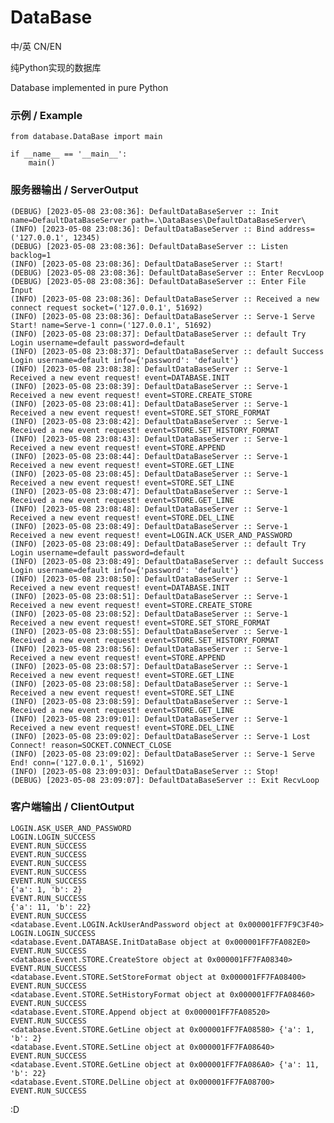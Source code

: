 # DataBase

中/英 CN/EN

纯Python实现的数据库

Database implemented in pure Python

### 示例 / Example
    from database.DataBase import main
    
    if __name__ == '__main__':
        main()
    

### 服务器输出 / ServerOutput
    (DEBUG) [2023-05-08 23:08:36]: DefaultDataBaseServer :: Init name=DefaultDataBaseServer path=.\DataBases\DefaultDataBaseServer\
    (INFO) [2023-05-08 23:08:36]: DefaultDataBaseServer :: Bind address=('127.0.0.1', 12345)
    (DEBUG) [2023-05-08 23:08:36]: DefaultDataBaseServer :: Listen backlog=1
    (INFO) [2023-05-08 23:08:36]: DefaultDataBaseServer :: Start!
    (DEBUG) [2023-05-08 23:08:36]: DefaultDataBaseServer :: Enter RecvLoop
    (DEBUG) [2023-05-08 23:08:36]: DefaultDataBaseServer :: Enter File Input
    (INFO) [2023-05-08 23:08:36]: DefaultDataBaseServer :: Received a new connect request socket=('127.0.0.1', 51692)
    (INFO) [2023-05-08 23:08:36]: DefaultDataBaseServer :: Serve-1 Serve Start! name=Serve-1 conn=('127.0.0.1', 51692)
    (INFO) [2023-05-08 23:08:37]: DefaultDataBaseServer :: default Try Login username=default password=default
    (INFO) [2023-05-08 23:08:37]: DefaultDataBaseServer :: default Success Login username=default info={'password': 'default'}
    (INFO) [2023-05-08 23:08:38]: DefaultDataBaseServer :: Serve-1 Received a new event request! event=DATABASE.INIT
    (INFO) [2023-05-08 23:08:39]: DefaultDataBaseServer :: Serve-1 Received a new event request! event=STORE.CREATE_STORE
    (INFO) [2023-05-08 23:08:41]: DefaultDataBaseServer :: Serve-1 Received a new event request! event=STORE.SET_STORE_FORMAT
    (INFO) [2023-05-08 23:08:42]: DefaultDataBaseServer :: Serve-1 Received a new event request! event=STORE.SET_HISTORY_FORMAT
    (INFO) [2023-05-08 23:08:43]: DefaultDataBaseServer :: Serve-1 Received a new event request! event=STORE.APPEND
    (INFO) [2023-05-08 23:08:44]: DefaultDataBaseServer :: Serve-1 Received a new event request! event=STORE.GET_LINE
    (INFO) [2023-05-08 23:08:45]: DefaultDataBaseServer :: Serve-1 Received a new event request! event=STORE.SET_LINE
    (INFO) [2023-05-08 23:08:47]: DefaultDataBaseServer :: Serve-1 Received a new event request! event=STORE.GET_LINE
    (INFO) [2023-05-08 23:08:48]: DefaultDataBaseServer :: Serve-1 Received a new event request! event=STORE.DEL_LINE
    (INFO) [2023-05-08 23:08:49]: DefaultDataBaseServer :: Serve-1 Received a new event request! event=LOGIN.ACK_USER_AND_PASSWORD
    (INFO) [2023-05-08 23:08:49]: DefaultDataBaseServer :: default Try Login username=default password=default
    (INFO) [2023-05-08 23:08:49]: DefaultDataBaseServer :: default Success Login username=default info={'password': 'default'}
    (INFO) [2023-05-08 23:08:50]: DefaultDataBaseServer :: Serve-1 Received a new event request! event=DATABASE.INIT
    (INFO) [2023-05-08 23:08:51]: DefaultDataBaseServer :: Serve-1 Received a new event request! event=STORE.CREATE_STORE
    (INFO) [2023-05-08 23:08:52]: DefaultDataBaseServer :: Serve-1 Received a new event request! event=STORE.SET_STORE_FORMAT
    (INFO) [2023-05-08 23:08:55]: DefaultDataBaseServer :: Serve-1 Received a new event request! event=STORE.SET_HISTORY_FORMAT
    (INFO) [2023-05-08 23:08:56]: DefaultDataBaseServer :: Serve-1 Received a new event request! event=STORE.APPEND
    (INFO) [2023-05-08 23:08:57]: DefaultDataBaseServer :: Serve-1 Received a new event request! event=STORE.GET_LINE
    (INFO) [2023-05-08 23:08:58]: DefaultDataBaseServer :: Serve-1 Received a new event request! event=STORE.SET_LINE
    (INFO) [2023-05-08 23:08:59]: DefaultDataBaseServer :: Serve-1 Received a new event request! event=STORE.GET_LINE
    (INFO) [2023-05-08 23:09:01]: DefaultDataBaseServer :: Serve-1 Received a new event request! event=STORE.DEL_LINE
    (INFO) [2023-05-08 23:09:02]: DefaultDataBaseServer :: Serve-1 Lost Connect! reason=SOCKET.CONNECT_CLOSE
    (INFO) [2023-05-08 23:09:02]: DefaultDataBaseServer :: Serve-1 Serve End! conn=('127.0.0.1', 51692)
    (INFO) [2023-05-08 23:09:03]: DefaultDataBaseServer :: Stop!
    (DEBUG) [2023-05-08 23:09:07]: DefaultDataBaseServer :: Exit RecvLoop
    
### 客户端输出 / ClientOutput
    
    LOGIN.ASK_USER_AND_PASSWORD
    LOGIN.LOGIN_SUCCESS
    EVENT.RUN_SUCCESS
    EVENT.RUN_SUCCESS
    EVENT.RUN_SUCCESS
    EVENT.RUN_SUCCESS
    EVENT.RUN_SUCCESS
    {'a': 1, 'b': 2}
    EVENT.RUN_SUCCESS
    {'a': 11, 'b': 22}
    EVENT.RUN_SUCCESS
    <database.Event.LOGIN.AckUserAndPassword object at 0x000001FF7F9C3F40> LOGIN.LOGIN_SUCCESS
    <database.Event.DATABASE.InitDataBase object at 0x000001FF7FA082E0> EVENT.RUN_SUCCESS
    <database.Event.STORE.CreateStore object at 0x000001FF7FA08340> EVENT.RUN_SUCCESS
    <database.Event.STORE.SetStoreFormat object at 0x000001FF7FA08400> EVENT.RUN_SUCCESS
    <database.Event.STORE.SetHistoryFormat object at 0x000001FF7FA08460> EVENT.RUN_SUCCESS
    <database.Event.STORE.Append object at 0x000001FF7FA08520> EVENT.RUN_SUCCESS
    <database.Event.STORE.GetLine object at 0x000001FF7FA08580> {'a': 1, 'b': 2}
    <database.Event.STORE.SetLine object at 0x000001FF7FA08640> EVENT.RUN_SUCCESS
    <database.Event.STORE.GetLine object at 0x000001FF7FA086A0> {'a': 11, 'b': 22}
    <database.Event.STORE.DelLine object at 0x000001FF7FA08700> EVENT.RUN_SUCCESS

:D
